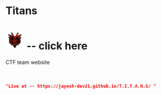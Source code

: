 # Titans   

# [<img src="image.png" alt="titans" width="50" height="50">](https://jayesh-dev21.github.io/T.I.T.A.N.S/)  -- click here

CTF team website

```json


"Live at -- https://jayesh-dev21.github.io/T.I.T.A.N.S/ "

```
